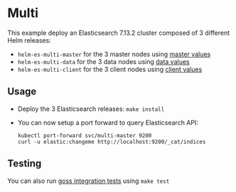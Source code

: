 # Multi

This example deploy an Elasticsearch 7.13.2 cluster composed of 3 different Helm
releases:

- `helm-es-multi-master` for the 3 master nodes using [master values][]
- `helm-es-multi-data` for the 3 data nodes using [data values][]
- `helm-es-multi-client` for the 3 client nodes using [client values][]

## Usage

* Deploy the 3 Elasticsearch releases: `make install`

* You can now setup a port forward to query Elasticsearch API:

  ```
  kubectl port-forward svc/multi-master 9200
  curl -u elastic:changeme http://localhost:9200/_cat/indices
  ```

## Testing

You can also run [goss integration tests][] using `make test`


[client values]: https://github.com/elastic/helm-charts/tree/7.13/elasticsearch/examples/multi/client.yaml
[data values]: https://github.com/elastic/helm-charts/tree/7.13/elasticsearch/examples/multi/data.yaml
[goss integration tests]: https://github.com/elastic/helm-charts/tree/7.13/elasticsearch/examples/multi/test/goss.yaml
[master values]: https://github.com/elastic/helm-charts/tree/7.13/elasticsearch/examples/multi/master.yaml
